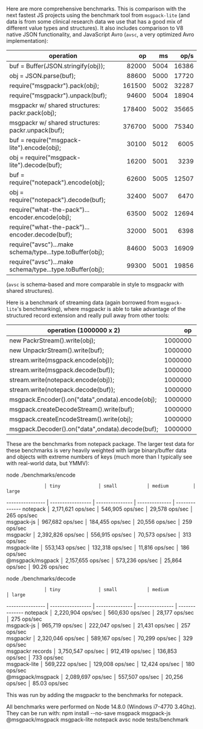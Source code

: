 Here are more comprehensive benchmarks. This is comparison with the next fastest JS projects using the benchmark tool from `msgpack-lite` (and data is from some clinical research data we use that has a good mix of different value types and structures). It also includes comparison to V8 native JSON functionality, and JavaScript Avro (`avsc`, a very optimized Avro implementation):

operation                                                  |   op   |   ms  |  op/s
---------------------------------------------------------- | ------: | ----: | -----:
buf = Buffer(JSON.stringify(obj));                         |   82000 |  5004 |  16386
obj = JSON.parse(buf);                                     |   88600 |  5000 |  17720
require("msgpackr").pack(obj);                             |  161500 |  5002 |  32287
require("msgpackr").unpack(buf);                           |   94600 |  5004 |  18904
msgpackr w/ shared structures: packr.pack(obj);            |  178400 |  5002 |  35665
msgpackr w/ shared structures: packr.unpack(buf);          |  376700 |  5000 |  75340
buf = require("msgpack-lite").encode(obj);                 |   30100 |  5012 |   6005
obj = require("msgpack-lite").decode(buf);                 |   16200 |  5001 |   3239
buf = require("notepack").encode(obj);                     |   62600 |  5005 |  12507
obj = require("notepack").decode(buf);                     |   32400 |  5007 |   6470
require("what-the-pack")... encoder.encode(obj);           |   63500 |  5002 |  12694
require("what-the-pack")... encoder.decode(buf);           |   32000 |  5001 |   6398
require("avsc")...make schema/type...type.toBuffer(obj);   |   84600 |  5003 |  16909
require("avsc")...make schema/type...type.toBuffer(obj);   |   99300 |  5001 |  19856

(`avsc` is schema-based and more comparable in style to msgpackr with shared structures).

Here is a benchmark of streaming data (again borrowed from `msgpack-lite`'s benchmarking), where msgpackr is able to take advantage of the structured record extension and really pull away from other tools:

operation (1000000 x 2)                          |   op    |  ms   |  op/s
------------------------------------------------ | ------: | ----: | -----:
new PackrStream().write(obj);                    | 1000000 |   372 | 2688172
new UnpackrStream().write(buf);                  | 1000000 |   247 | 4048582
stream.write(msgpack.encode(obj));               | 1000000 |  2898 | 345065
stream.write(msgpack.decode(buf));               | 1000000 |  1969 | 507872
stream.write(notepack.encode(obj));              | 1000000 |   901 | 1109877
stream.write(notepack.decode(buf));              | 1000000 |  1012 | 988142
msgpack.Encoder().on("data",ondata).encode(obj); | 1000000 |  1763 | 567214
msgpack.createDecodeStream().write(buf);         | 1000000 |  2222 | 450045
msgpack.createEncodeStream().write(obj);         | 1000000 |  1577 | 634115
msgpack.Decoder().on("data",ondata).decode(buf); | 1000000 |  2246 | 445235



These are the benchmarks from notepack package. The larger test data for these benchmarks is very heavily weighted with large binary/buffer data and objects with extreme numbers of keys (much more than I typically see with real-world data, but YMMV):

node ./benchmarks/encode

                  │ tiny              │ small           │ medium         │ large         
 ---------------- | ----------------- | --------------- | -------------- | --------------
 notepack         │ 2,171,621 ops/sec │ 546,905 ops/sec │ 29,578 ops/sec │ 265 ops/sec   
 msgpack-js       │ 967,682 ops/sec   │ 184,455 ops/sec │ 20,556 ops/sec │ 259 ops/sec   
 msgpackr         │ 2,392,826 ops/sec │ 556,915 ops/sec │ 70,573 ops/sec │ 313 ops/sec   
 msgpack-lite     │ 553,143 ops/sec   │ 132,318 ops/sec │ 11,816 ops/sec │ 186 ops/sec   
 @msgpack/msgpack │ 2,157,655 ops/sec │ 573,236 ops/sec │ 25,864 ops/sec │ 90.26 ops/sec 


node ./benchmarks/decode

                  │ tiny              │ small           │ medium          │ large         
 ---------------- | ----------------- | --------------- | --------------- | --------------
 notepack         │ 2,220,904 ops/sec │ 560,630 ops/sec │ 28,177 ops/sec  │ 275 ops/sec   
 msgpack-js       │ 965,719 ops/sec   │ 222,047 ops/sec │ 21,431 ops/sec  │ 257 ops/sec   
 msgpackr         │ 2,320,046 ops/sec │ 589,167 ops/sec │ 70,299 ops/sec  │ 329 ops/sec   
 msgpackr records │ 3,750,547 ops/sec │ 912,419 ops/sec │ 136,853 ops/sec │ 733 ops/sec   
 msgpack-lite     │ 569,222 ops/sec   │ 129,008 ops/sec │ 12,424 ops/sec  │ 180 ops/sec   
 @msgpack/msgpack │ 2,089,697 ops/sec │ 557,507 ops/sec │ 20,256 ops/sec  │ 85.03 ops/sec 

This was run by adding the msgpackr to the benchmarks for notepack.

All benchmarks were performed on Node 14.8.0 (Windows i7-4770 3.4Ghz). They can be run with:
npm install --no-save msgpack msgpack-js @msgpack/msgpack msgpack-lite notepack avsc
node tests/benchmark
